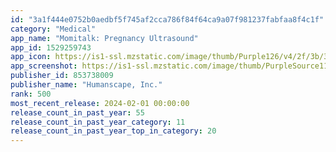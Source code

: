 ```yaml
---
id: "3a1f444e0752b0aedbf5f745af2cca786f84f64ca9a07f981237fabfaa8f4c1f"
category: "Medical"
app_name: "Momitalk: Pregnancy Ultrasound"
app_id: 1529259743
app_icon: https://is1-ssl.mzstatic.com/image/thumb/Purple126/v4/2f/3b/37/2f3b3740-4529-0940-70b3-c945ac066b53/AppIcon-0-0-1x_U007emarketing-0-0-0-6-0-0-sRGB-0-0-0-GLES2_U002c0-512MB-85-220-0-0.png/1024x1024bb.png
app_screenshot: https://is1-ssl.mzstatic.com/image/thumb/PurpleSource116/v4/fe/1c/33/fe1c337d-3e8f-27e1-5d52-84a37e0c59ea/da0bf095-6365-43e2-8989-6fe471b9a269_Screenshot_1242_2208_01.png/1242x2208bb.png
publisher_id: 853738009
publisher_name: "Humanscape, Inc."
rank: 500
most_recent_release: 2024-02-01 00:00:00
release_count_in_past_year: 55
release_count_in_past_year_category: 11
release_count_in_past_year_top_in_category: 20
---
```

